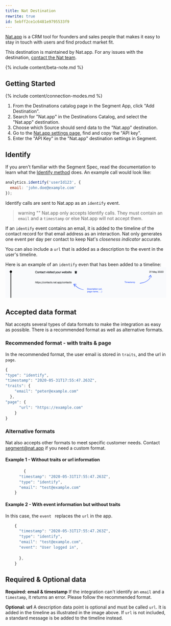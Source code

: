 ```yaml
---
title: Nat Destination
rewrite: true
id: 5ebff2ce1c6481e9795533f9
---
```

[Nat.app](https://nat.app?utm_source=segmentio&utm_medium=docs&utm_campaign=partners) is a CRM tool for founders and sales people that makes it easy to stay in touch with users and find product market fit.

This destination is maintained by Nat.app. For any issues with the destination, [contact the Nat team](mailto:segment@nat.app).

{% include content/beta-note.md %}

## Getting Started

{% include content/connection-modes.md %}

1. From the Destinations catalog page in the Segment App, click "Add Destination".
2. Search for "Nat.app" in the Destinations Catalog, and select the "Nat.app" destination.
3. Choose which Source should send data to the "Nat.app" destination.
4. Go to the [Nat.app settings page](https://contacts.nat.app/settings), find and copy the "API key".
5. Enter the "API Key" in the "Nat.app" destination settings in Segment.

## Identify

If you aren't familiar with the Segment Spec, read the documentation to learn what the [Identify method](/docs/connections/spec/identify/) does. An example call would look like:

```js
analytics.identify('userId123', {
  email: 'john.doe@example.com'
});
```

Identify calls are sent to Nat.app as an `identify` event.

> warning ""
> Nat.app only accepts Identify calls. They must contain an `email` and a `timestamp` or else Nat.app will not accept them.

If an `identify` event contains an email, it is added to the timeline of the contact record for that email address as an interaction. Nat only generates one event per day per contact to keep Nat's *closeness indicator* accurate.

You can also include a `url` that is added as a description to the event in the user's timeline.

Here is an example of an `identify` even that has been added to a timeline:
![nat timeline](images/natTimeline.png)

## Accepted data format

Nat accepts several types of data formats to make the integration as easy as possible. There is a recommended format as well as alternative formats.

### Recommended format - with traits & page

In the recommended format, the user email is stored in `traits`, and the url in `page`.

```js
{
"type": "identify",
"timestamp": "2020-05-31T17:55:47.263Z",
"traits": {
    "email": "peter@example.com"
  },
"page": {
      "url": "https://example.com"
    }
}
```

### Alternative formats

Nat also accepts other formats to meet specific customer needs. Contact [segment@nat.app](mailto:segment@nat.app) if you need a custom format.

#### Example 1 - Without traits or url information

```js
        {
      "timestamp": "2020-05-31T17:55:47.263Z",
      "type": "identify",
      "email": "test@example.com"
    }
```

#### Example 2 - With event information but without traits

In this case, the `event ` replaces the `url` in the app.

```js
    {
      "timestamp": "2020-05-31T17:55:47.263Z",
      "type": "identify",
      "email": "test@example.com",
      "event": "User logged in",

      },
    }
```


## Required & Optional data

**Required: email & timestamp**
If the integration can't identify an `email` and a `timestamp`, it returns an error. Please follow the recommended format.

**Optional: url**
A description data point is optional and must be called `url`. It is added in the timeline as illustrated in the image above. If `url` is not included, a standard message is be added to the timeline instead.
